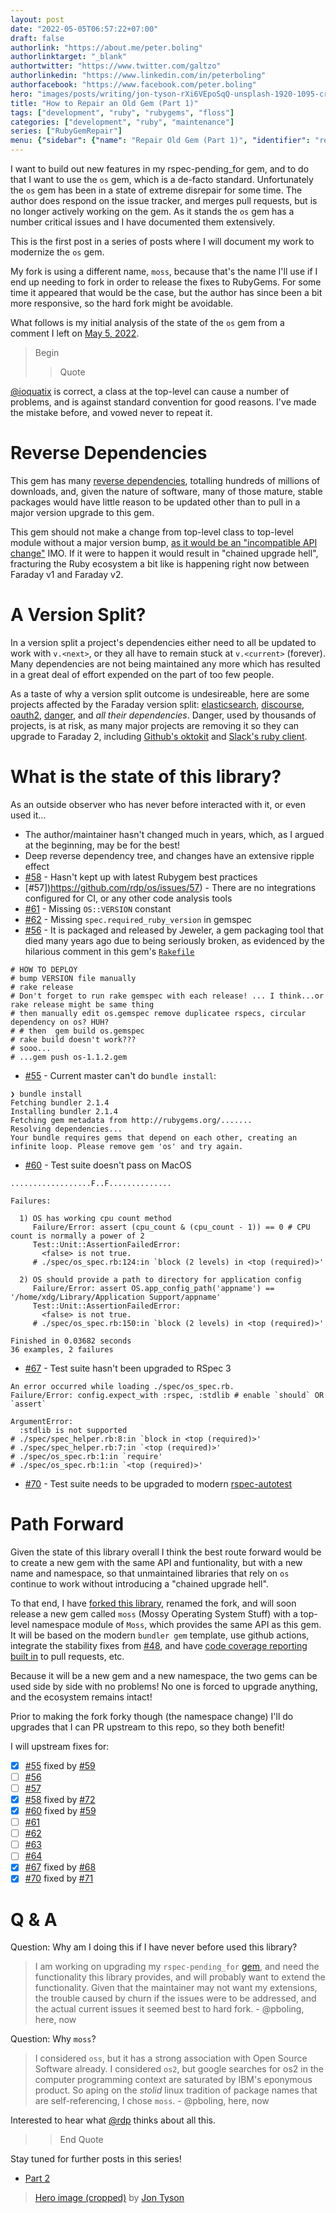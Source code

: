 ```yaml
---
layout: post
date: "2022-05-05T06:57:22+07:00"
draft: false
authorlink: "https://about.me/peter.boling"
authorlinktarget: "_blank"
authortwitter: "https://www.twitter.com/galtzo"
authorlinkedin: "https://www.linkedin.com/in/peterboling"
authorfacebook: "https://www.facebook.com/peter.boling"
hero: "images/posts/writing/jon-tyson-rXi6VEpoSqQ-unsplash-1920-1095-crop.png"
title: "How to Repair an Old Gem (Part 1)"
tags: ["development", "ruby", "rubygems", "floss"]
categories: ["development", "ruby", "maintenance"]
series: ["RubyGemRepair"]
menu: {"sidebar": {"name": "Repair Old Gem (Part 1)", "identifier": "repair_old_gem_1", "parent": "rubygems", "weight": 11}}
---
```

I want to build out new features in my rspec-pending_for gem,
and to do that I want to use the `os` gem, which is a de-facto standard.
Unfortunately the `os` gem has been in a state of extreme disrepair for some time.
The author does respond on the issue tracker, and merges pull requests, but is no longer actively working on the gem.
As it stands the `os` gem has a number critical issues and I have documented them extensively.

This is the first post in a series of posts where I will document my work to modernize the `os` gem.

My fork is using a different name, `moss`, because that's the name I'll use if I end up needing to fork
in order to release the fixes to RubyGems.  For some time it appeared that would be the case,
but the author has since been a bit more responsive, so the hard fork might be avoidable.

What follows is my initial analysis of the state of the `os` gem from a comment I left on [May 5, 2022](https://github.com/rdp/os/issues/27#issuecomment-1118035118).

> Begin
> > Quote

[@ioquatix](https://github.com/ioquatix) is correct, a class at the top-level can cause a number of problems, and is against standard convention for good reasons.  I've made the mistake before, and vowed never to repeat it.

# Reverse Dependencies

This gem has many [reverse dependencies](https://rubygems.org/gems/os/reverse_dependencies), totalling hundreds of millions of downloads, and, given the nature of software, many of those mature, stable packages would have little reason to be updated other than to pull in a major version upgrade to this gem.

This gem should not make a change from top-level class to top-level module without a major version bump, [as it would be an "incompatible API change"](https://semver.org/spec/v2.0.0.html) IMO.  If it were to happen it would result in "chained upgrade hell", fracturing the Ruby ecosystem a bit like is happening right now between Faraday v1 and Faraday v2.

# A Version Split?

In a version split a project's dependencies either need to all be updated to work with `v.<next>`, or they all have to remain stuck at `v.<current>` (forever).  Many dependencies are not being maintained any more which has resulted in a great deal of effort expended on the part of too few people.

As a taste of why a version split outcome is undesireable, here are some projects affected by the Faraday version split: [elasticsearch](https://github.com/elastic/elastic-transport-ruby/pull/27), [discourse](https://github.com/discourse/discourse/pull/16008), [oauth2](https://github.com/oauth-xx/oauth2/issues/559), [danger](https://github.com/danger/danger/issues/1349), and _all their dependencies_.  Danger, used by thousands of projects, is at risk, as many major projects are removing it so they can upgrade to Faraday 2, including [Github's oktokit](https://github.com/octokit/octokit.rb/pull/1413) and [Slack's ruby client](https://github.com/slack-ruby/slack-ruby-client/issues/399).

# What is the state of this library?

As an outside observer who has never before interacted with it, or even used it...

- The author/maintainer hasn't changed much in years, which, as I argued at the beginning, may be for the best!
- Deep reverse dependency tree, and changes have an extensive ripple effect
- [#58](https://github.com/rdp/os/issues/58) - Hasn't kept up with latest Rubygem best practices
- [#57])https://github.com/rdp/os/issues/57) - There are no integrations configured for CI, or any other code analysis tools
- [#61](https://github.com/rdp/os/issues/61) - Missing `OS::VERSION` constant
- [#62](https://github.com/rdp/os/issues/62) - Missing `spec.required_ruby_version` in gemspec
- [#56](https://github.com/rdp/os/issues/56) - It is packaged and released by Jeweler, a gem packaging tool that died many years ago due to being seriously broken, as evidenced by the hilarious comment in this gem's [`Rakefile`](https://github.com/rdp/os/blob/master/Rakefile#L3)
```
# HOW TO DEPLOY
# bump VERSION file manually
# rake release
# Don't forget to run rake gemspec with each release! ... I think...or rake release might be same thing
# then manually edit os.gemspec remove duplicatee rspecs, circular dependency on os? HUH?
# # then  gem build os.gemspec
# rake build doesn't work???
# sooo...
# ...gem push os-1.1.2.gem
```
- [#55](https://github.com/rdp/os/issues/55) - Current master can't do `bundle install`:
```
❯ bundle install
Fetching bundler 2.1.4
Installing bundler 2.1.4
Fetching gem metadata from http://rubygems.org/.......
Resolving dependencies...
Your bundle requires gems that depend on each other, creating an infinite loop. Please remove gem 'os' and try again.
```
- [#60](https://github.com/rdp/os/issues/60) - Test suite doesn't pass on MacOS
```
..................F..F..............

Failures:

  1) OS has working cpu count method
     Failure/Error: assert (cpu_count & (cpu_count - 1)) == 0 # CPU count is normally a power of 2
     Test::Unit::AssertionFailedError:
       <false> is not true.
     # ./spec/os_spec.rb:124:in `block (2 levels) in <top (required)>'

  2) OS should provide a path to directory for application config
     Failure/Error: assert OS.app_config_path('appname') == '/home/xdg/Library/Application Support/appname'
     Test::Unit::AssertionFailedError:
       <false> is not true.
     # ./spec/os_spec.rb:150:in `block (2 levels) in <top (required)>'

Finished in 0.03682 seconds
36 examples, 2 failures
```
- [#67](https://github.com/rdp/os/issues/67) - Test suite hasn't been upgraded to RSpec 3
```
An error occurred while loading ./spec/os_spec.rb.
Failure/Error: config.expect_with :rspec, :stdlib # enable `should` OR `assert`

ArgumentError:
  :stdlib is not supported
# ./spec/spec_helper.rb:8:in `block in <top (required)>'
# ./spec/spec_helper.rb:7:in `<top (required)>'
# ./spec/os_spec.rb:1:in `require'
# ./spec/os_spec.rb:1:in `<top (required)>'
```
- [#70](https://github.com/rdp/os/issues/70) - Test suite needs to be upgraded to modern [rspec-autotest](https://github.com/rspec/rspec-autotest)

# Path Forward

Given the state of this library overall I think the best route forward would be to create a new gem with the same API and funtionality, but with a new name and namespace, so that unmaintained libraries that rely on `os` continue to work without introducing a "chained upgrade hell".

To that end, I have [forked this library](https://github.com/pboling/moss), renamed the fork, and will soon release a new gem called `moss` (Mossy Operating System Stuff) with a top-level namespace module of `Moss`, which provides the same API as this gem.  It will be based on the modern `bundler gem` template, use github actions, integrate the stability fixes from [#48](https://github.com/rdp/os/pull/48), and have [code coverage reporting built in](https://dev.to/pboling/ippccr-in-pursuit-of-perfect-code-coverage-reporting-3a2i) to pull requests, etc.

Because it will be a new gem and a new namespace, the two gems can be used side by side with no problems!  No one is forced to upgrade anything, and the ecosystem remains intact!

Prior to making the fork forky though (the namespace change) I'll do upgrades that I can PR upstream to this repo, so they both benefit!

I will upstream fixes for:
- [x] [#55](https://github.com/rdp/os/issues/55) fixed by [#59](https://github.com/rdp/os/pull/59)
- [ ] [#56](https://github.com/rdp/os/issues/56)
- [ ] [#57](https://github.com/rdp/os/issues/57)
- [x] [#58](https://github.com/rdp/os/issues/58) fixed by [#72](https://github.com/rdp/os/pull/72)
- [x] [#60](https://github.com/rdp/os/issues/60) fixed by [#59](https://github.com/rdp/os/pull/59)
- [ ] [#61](https://github.com/rdp/os/issues/61)
- [ ] [#62](https://github.com/rdp/os/issues/62)
- [ ] [#63](https://github.com/rdp/os/issues/63)
- [ ] [#64](https://github.com/rdp/os/issues/64)
- [x] [#67](https://github.com/rdp/os/issues/67) fixed by [#68](https://github.com/rdp/os/pull/68)
- [x] [#70](https://github.com/rdp/os/issues/70) fixed by [#71](https://github.com/rdp/os/pull/71)

# Q & A

Question: Why am I doing this if I have never before used this library?

> I am working on upgrading my `rspec-pending_for` [gem](https://github.com/pboling/rspec-pending_for), and need the functionality this library provides, and will probably want to extend the functionality.  Given that the maintainer may not want my extensions, the trouble caused by churn if the issues were to be addressed, and the actual current issues it seemed best to hard fork. - @pboling, here, now

Question: Why `moss`?

> I considered `oss`, but it has a strong association with Open Source Software already.  I considered `os2`, but google searches for os2 in the computer programming context are saturated by IBM's eponymous product.  So aping on the  _stolid_ linux tradition of package names that are self-referencing, I chose `moss`. - @pboling, here, now

Interested to hear what [@rdp](https://github.com/rdp) thinks about all this.

>
> > End Quote

Stay tuned for further posts in this series!

- [Part 2](/posts/rubygems/repair_old_gem_2)

> [Hero image (cropped)](https://unsplash.com/photos/rXi6VEpoSqQ) by [Jon Tyson](https://unsplash.com/@jontyson)
